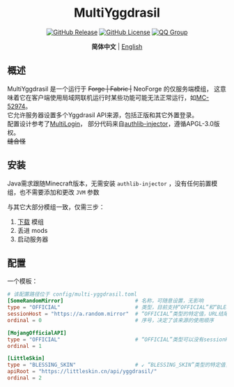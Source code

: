 <div align="center">

# MultiYggdrasil

[![GitHub Release](https://img.shields.io/github/release/QiuShui1012/MultiYggdrasil.svg)](https://github.com/QiuShui1012/MultiYggdrasil/releases/)
[![GitHub License](https://img.shields.io/github/license/QiuShui1012/MultiYggdrasil?style=flat-square)](https://github.com/QiuShui1012/MultiYggdrasil/blob/master/LICENSE)
[![QQ Group](https://img.shields.io/badge/QQ%20group-108917413-yellow?style=flat-square)](https://qm.qq.com/q/XJGuYx9W6u)

**简体中文** | [English](README.en.md)

</div>

## 概述

MultiYggdrasil 是一个运行于 ~~Forge | Fabric |~~ NeoForge 的仅服务端模组，
这意味着它在客户端使用局域网联机运行时某些功能可能无法正常运行，如[MC-52974](https://bugs.mojang.com/browse/MC/issues/MC-52974)。  
它允许服务器设置多个Yggdrasil API来源，包括正版和其它外置登录。  
配置设计参考了[MultiLogin](https://github.com/CaaMoe/MultiLogin)，
部分代码来自[authlib-injector](https://github.com/yushijinhun/authlib-injector/)，遵循APGL-3.0版权。  
~~缝合怪~~

## 安装

Java需求跟随Minecraft版本，无需安装 `authlib-injector` ，没有任何前置模组，也不需要添加和更改 `JVM` 参数

与其它大部分模组一致，仅需三步：
1. [下载](https://github.com/QiuShui1012/MultiYggdrasil/releases/latest) 模组
2. 丢进 mods
3. 启动服务器

## 配置

一个模板：
```toml
# 该配置路径位于 config/multi-yggdrasil.toml
[SomeRandomMirror]                       # 名称，可随意设置，无影响
type = "OFFICIAL"                        # 类型，目前支持“OFFICIAL”和“BLESSING_SKIN”
sessionHost = "https://a.random.mirror"  # “OFFICIAL”类型的特定值，URL结尾*不应有*/，但是有也可以
ordinal = 0                              # 序号，决定了该来源的使用顺序

[MojangOfficialAPI]
type = "OFFICIAL"                        # “OFFICIAL”类型可以没有sessionHost属性值，此时会使用官方API
ordinal = 1

[LittleSkin]
type = "BLESSING_SKIN"                   # ↙ “BLESSING_SKIN”类型的特定值，URL结尾*应有*/，但是没有也可以
apiRoot = "https://littleskin.cn/api/yggdrasil/"  
ordinal = 2
```